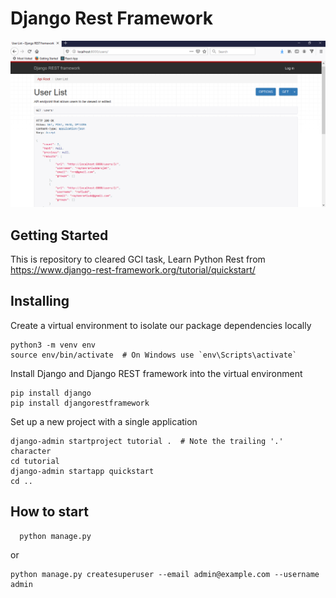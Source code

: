 # Django Rest Framework
![alt text](/result.png)

## Getting Started

This is repository to cleared GCI task, Learn Python Rest from https://www.django-rest-framework.org/tutorial/quickstart/

## Installing

Create a virtual environment to isolate our package dependencies locally
```
python3 -m venv env
source env/bin/activate  # On Windows use `env\Scripts\activate`
```

Install Django and Django REST framework into the virtual environment

```
pip install django
pip install djangorestframework
```

Set up a new project with a single application
```
django-admin startproject tutorial .  # Note the trailing '.' character
cd tutorial
django-admin startapp quickstart
cd ..
```

## How to start
```
  python manage.py
```

or

```
python manage.py createsuperuser --email admin@example.com --username admin
```
